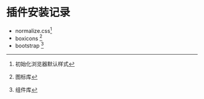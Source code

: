 # 插件安装记录

* normalize.css[^1]
* boxicons [^2]
* bootstrap [^3]

[^1]: 初始化浏览器默认样式
[^2]: 图标库
[^3]: 组件库
